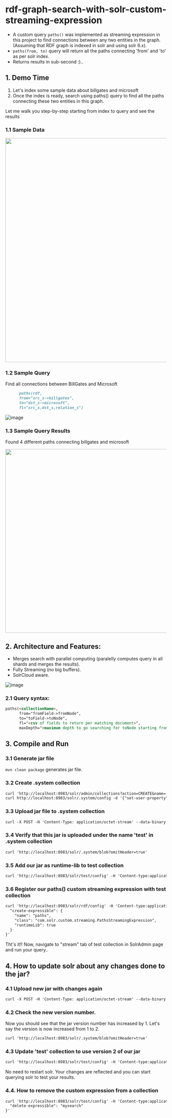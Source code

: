 # rdf-graph-search-with-solr-custom-streaming-expression
- A custom query `paths()` was implemented as streaming expression in this project to find connections between any two entities in the graph. (Assuming that RDF graph is indexed in solr and using solr 6.x).
- `paths(from, to)` query will return all the paths connecting 'from' and 'to' as per solr index.
- Returns results in sub-second :)..

## 1. Demo Time
1. Let's index some sample data about billgates and microsoft 
2. Once the index is ready, search using paths() query to find all the paths connecting these two entities in this graph.

Let me walk you step-by-step starting from index to query and see the results

### 1.1 Sample Data
<img width="700" src="https://user-images.githubusercontent.com/22542670/32425782-9b96cc6a-c2db-11e7-986b-1cea68ca6548.png"/>

### 1.2 Sample Query
Find all connections between BillGates and Microsoft

```markdown
      paths(rdf, 
      from="src_s->billgates",
      to="dst_s->microsoft",
      fl="src_s,dst_s,relation_s")
```
![image](https://user-images.githubusercontent.com/22542670/32426785-c62bc4ba-c2e2-11e7-9379-8055932d67a3.png)

### 1.3 Sample Query Results
Found 4 different paths connecting billgates and microsoft

<img width="574" src="https://user-images.githubusercontent.com/22542670/32427498-bbf3f374-c2e6-11e7-85be-d83f75679c6e.png"/>

## 2. Architecture and Features:
- Merges search with parallel computing (paralelly computes query in all shards and merges the results).
- Fully Streaming (no big buffers).
- SolrCloud aware.

![image](https://user-images.githubusercontent.com/22542670/32426660-f329f0a0-c2e1-11e7-8bb1-625b12407078.png)

### 2.1 Query syntax:
```markdown
paths(<collectionName>, 
      from="fromField->fromNode",
      to="toField->toNode",
      fl="<csv of fields to return per matching document>",
      maxDepth="<maximum depth to go searching for toNode starting from fromNode>")
```
## 3. Compile and Run  
### 3.1 Generate jar file
`mvn clean package` generates jar file.

### 3.2 Create .system collection
```markdown
curl 'http://localhost:8983/solr/admin/collections?action=CREATE&name=.system'
curl http://localhost:8983/solr/.system/config -d '{"set-user-property": {"update.autoCreateFields":"false"}}'
```
### 3.3 Upload jar file to .system collection
```markdown
curl -X POST -H 'Content-Type: application/octet-stream' --data-binary @rdf-graph-search-with-solr-custom-streaming-expression-1.0-SNAPSHOT.jar 'http://localhost:8983/solr/.system/blob/test'
```

### 3.4 Verify that this jar is uploaded under the name 'test' in .system collection
```markdown
curl 'http://localhost:8983/solr/.system/blob?omitHeader=true'
```

### 3.5 Add our jar as runtime-lib to test collection
```markdown
curl 'http://localhost:8983/solr/test/config' -H 'Content-type:application json' -d '{   "add-runtimelib": { "name":"test", "version":1 }}'
```
### 3.6 Register our paths() custom streaming expression with test collection
```markdown
curl 'http://localhost:8983/solr/rdf/config' -H 'Content-type:application/json' -d '{
  "create-expressible": {
    "name": "paths",
    "class": "com.solr.custom.streaming.PathsStreamingExpression",
    "runtimeLib": true
  }
}'
```

Tht's it!! Now, navigate to "stream" tab of test collection in SolrAdmin page and run your query..

## 4. How to update solr about any changes done to the jar?
### 4.1 Upload new jar with changes again
```markdown
curl -X POST -H 'Content-Type: application/octet-stream' --data-binary @custom-streaming-expression-1.0-SNAPSHOT.jar 'http://localhost:8983/solr/.system/blob/test'
```
### 4.2 Check the new version number.
Now you should see that the jar version number has increased by 1. Let's say the version is now increased from 1 to 2.
```markdown
curl 'http://localhost:8983/solr/.system/blob?omitHeader=true'
```
### 4.3 Update 'test' collection to use version 2 of our jar
```markdown
curl 'http://localhost:8983/solr/test/config' -H 'Content-type:application json' -d '{   "update-runtimelib": { "name":"test", "version":2 }}'
```
No need to restart solr. Your changes are reflected and you can start querying solr to test your results.

### 4.4. How to remove the custom expression from a collection
```markdown
curl 'http://localhost:8983/solr/test/config' -H 'Content-type:application/json' -d '{
  "delete-expressible": "mysearch"
}'
```
